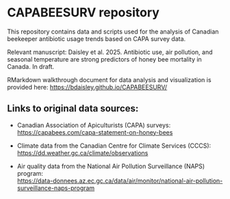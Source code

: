 # CAPABEESURV repository
This repository contains data and scripts used for the analysis of Canadian beekeeper antibiotic usage trends based on CAPA survey data. 

Relevant manuscript: Daisley et al. 2025. Antibiotic use, air pollution, and seasonal temperature are strong predictors of honey bee mortality in Canada. In draft.

RMarkdown walkthrough document for data analysis and visualization is provided here: https://bdaisley.github.io/CAPABEESURV/

## Links to original data sources:

 - Canadian Association of Apiculturists (CAPA) surveys: <br> https://capabees.com/capa-statement-on-honey-bees
   
 - Climate data from the Canadian Centre for Climate Services (CCCS): <br> https://dd.weather.gc.ca/climate/observations
   
 - Air quality data from the National Air Pollution Surveillance (NAPS) program: <br> https://data-donnees.az.ec.gc.ca/data/air/monitor/national-air-pollution-surveillance-naps-program
